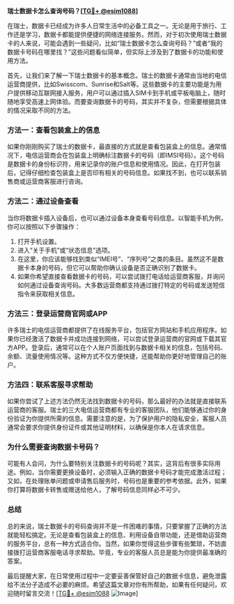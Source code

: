 **瑞士数据卡怎么查询号码？[[TG💪+ @esim1088](https://t.me/s/esim1088)]**

在瑞士，数据卡已经成为许多人日常生活中的必备工具之一。无论是用于旅行、工作还是学习，数据卡都能提供便捷的网络连接服务。然而，对于初次使用瑞士数据卡的人来说，可能会遇到一些疑问，比如“瑞士数据卡怎么查询号码？”或者“我的数据卡号码在哪里找？”这些问题看似简单，但实际上涉及到了数据卡的功能和使用方法。

首先，让我们来了解一下瑞士数据卡的基本概念。瑞士的数据卡通常由当地的电信运营商提供，比如Swisscom、Sunrise和Salt等。这些数据卡的主要功能是为用户提供移动互联网接入服务，用户可以通过插入SIM卡到手机或平板电脑上，随时随地享受高速上网体验。而要查询数据卡的号码，其实并不复杂，但需要根据具体的情况采取不同的方法。

### **方法一：查看包装盒上的信息**
如果你刚刚购买了瑞士的数据卡，最直接的方式就是查看包装盒上的信息。通常情况下，电信运营商会在包装盒上明确标注数据卡的号码（即IMSI号码）。这个号码是数据卡的身份标识符，用来记录你的账户信息和使用情况。因此，在打开包装后，记得仔细检查包装盒上是否印有相关的号码信息。如果找不到，也可以联系销售商或运营商客服进行咨询。

### **方法二：通过设备查看**
当你将数据卡插入设备后，也可以通过设备本身查看号码信息。以智能手机为例，你可以按照以下步骤操作：
1. 打开手机设置。
2. 进入“关于手机”或“状态信息”选项。
3. 在这里，你应该能够找到类似“IMEI号”、“序列号”之类的条目。虽然这不是数据卡本身的号码，但它可以帮助你确认设备是否正确识别了数据卡。
4. 如果你希望直接查看数据卡的号码，可以尝试拨打电话给运营商客服，并询问如何通过设备查询号码。大多数运营商都支持通过拨打特定的号码或发送短信指令来获取相关信息。

### **方法三：登录运营商官网或APP**
许多瑞士的电信运营商都提供了在线服务平台，包括官方网站和手机应用程序。如果你已经激活了数据卡并成功连接到网络，可以尝试登录运营商的官网或下载其官方APP。登录后，通常可以在个人账户页面找到与数据卡相关的信息，包括号码、余额、流量使用情况等。这种方式不仅方便快捷，还能帮助你更好地管理自己的账户。

### **方法四：联系客服寻求帮助**
如果你尝试了上述方法仍然无法找到数据卡的号码，那么最好的办法就是直接联系运营商的客服。瑞士的三大电信运营商都有专业的客服团队，他们能够通过你的身份验证为你提供所需的信息。需要注意的是，为了保护用户的隐私安全，客服人员通常会要求你提供身份证件或其他证明材料，以确保是你本人在请求信息。

### **为什么需要查询数据卡号码？**
可能有人会问，为什么要特别关注数据卡的号码呢？其实，这背后有很多实际用途。例如，当你需要更换设备时，必须输入正确的数据卡号码才能完成激活过程；又如，在处理账单问题或申请售后服务时，号码也是重要的参考依据。此外，如果你打算将数据卡转售或赠送给他人，了解号码信息同样必不可少。

### **总结**
总的来说，瑞士数据卡的号码查询并不是一件困难的事情，只要掌握了正确的方法就能轻松搞定。无论是查看包装盒上的信息、利用设备自带功能，还是借助运营商的服务平台，总有一种方式适合你。当然，如果你觉得这些步骤有些繁琐，不妨直接拨打运营商客服电话寻求帮助。毕竟，专业的客服人员总是能为你提供最准确的答案。

最后提醒大家，在日常使用过程中一定要妥善保管好自己的数据卡信息，避免泄露给不法分子造成不必要的麻烦。希望这篇文章对你有所帮助，如果有任何疑问，欢迎随时留言交流！[[TG💪+ @esim1088](https://t.me/s/esim1088) ![Image](https://i.postimg.cc/4NQfJmqS/Snipaste-2025-05-13-00-14-12.png)]